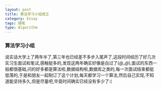 ```yaml
---
layout: post
title: 算法学习小组成立
category: Essay
tags: 随笔
type: Algorithm
---
```


### 算法学习小组
说实话大学上了两年半了,第三年也已经差不多步入尾声了,这段时间经历了好几次实习生面试和笔试,感触挺多的,发现这两年确实好像是白过了(*@_@*),面试的东西一般都很基础,问的好多都是算法啦,数据结构啦,数据库之类的,每一次面试结束都挺低落的,于是和朋友一起制订了这个计划,每天都学习一个算法,然后自己实现,不知道能坚持多久,但是尽量吧,毕竟时间确实已经没有多少了:(